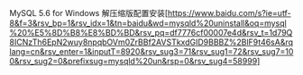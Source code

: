 MySQL 5.6 for Windows 解压缩版配置安装[https://www.baidu.com/s?ie=utf-8&f=3&rsv_bp=1&rsv_idx=1&tn=baidu&wd=mysqld%20uninstall&oq=mysql%20%E5%8D%B8%E8%BD%BD&rsv_pq=df7776cf00007e4d&rsv_t=1d79Q8ICNzTh6EpN2wuy8npqbOVm0ZrBBf2AVSTkxdGID9BBBZ%2BlF9t46sA&rqlang=cn&rsv_enter=1&inputT=8920&rsv_sug3=71&rsv_sug1=72&rsv_sug7=100&rsv_sug2=0&prefixsug=mysqld%20un&rsp=0&rsv_sug4=58999]
